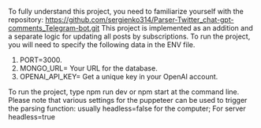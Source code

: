 To fully understand this project, you need to familiarize yourself with the repository: https://github.com/sergienko314/Parser-Twitter_chat-gpt-comments_Telegram-bot.git
This project is implemented as an addition and a separate logic for updating all posts by subscriptions.
To run the project, you will need to specify the following data in the ENV file.

1. PORT=3000.
2. MONGO_URL= Your URL for the database.
3. OPENAI_API_KEY= Get a unique key in your OpenAI account.

To run the project, type npm run dev or npm start at the command line.
Please note that various settings for the puppeteer can be used to trigger the parsing function: usually headless=false for the computer; For server headless=true
